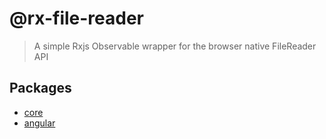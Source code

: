 # @rx-file-reader

> A simple Rxjs Observable wrapper for the browser native FileReader API

## Packages

* [core](./packages/rx-file-reader/core/README.md)
* [angular](./packages/rx-file-reader/angular/README.md)
